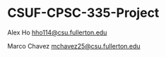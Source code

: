 # CSUF-CPSC-335-Project

Alex Ho hho114@csu.fullerton.edu

Marco Chavez mchavez25@csu.fullerton.edu
